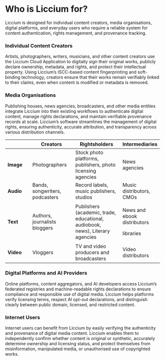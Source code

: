 # Who is Liccium for?

Liccium is designed for individual content creators, media organisations, digital platforms, and everyday users who require a reliable system for content authentication, rights management, and provenance tracking.

### Individual Content Creators

Artists, photographers, writers, musicians, and other content creators use the Liccium Cloud Application to digitally sign their original works, publicly declare ownership, metadata, and rights, and protect their intellectual property. Using Liccium’s ISCC-based content fingerprinting and soft-binding technology, creators ensure that their works remain verifiably linked to their claims, even when content is modified or metadata is removed.

### Media Organisations

Publishing houses, news agencies, broadcasters, and other media entities integrate Liccium into their existing workflows to authenticate digital content, manage rights declarations, and maintain verifiable provenance records at scale. Liccium’s software streamlines the management of digital rights, ensuring authenticity, accurate attribution, and transparency across various distribution channels.

<table><thead><tr><th width="102"></th><th width="152">Creators</th><th width="202">Rightsholders</th><th>Intermediaries</th></tr></thead><tbody><tr><td><strong>Image</strong></td><td>Photographers</td><td>Stock photo platforms, publishers, photo licensing agencies</td><td>News agencies</td></tr><tr><td><strong>Audio</strong></td><td>Bands, songwriters, podcasters</td><td>Record labels, music publishers, studios</td><td>Music distributors, CMOs</td></tr><tr><td><strong>Text</strong></td><td>Authors, journalists bloggers</td><td>Publishers (academic, trade, educational, audiobook, news), Literary agencies</td><td><p>News and ebook distributors</p><p>libraries</p></td></tr><tr><td><strong>Video</strong></td><td>Vloggers</td><td>TV and video producers and broadcasters</td><td>Video distributors</td></tr></tbody></table>

### Digital Platforms and AI Providers

Online platforms, content aggregators, and AI developers access Liccium’s federated registries and machine-readable rights declarations to ensure compliance and responsible use of digital media. Liccium helps platforms verify licensing terms, respect AI opt-out declarations, and distinguish clearly between public domain, licensed, and restricted content.

### Internet Users

Internet users can benefit from Liccium by easily verifying the authenticity and provenance of digital media content. Liccium enables them to independently confirm whether content is original or synthetic, accurately determine ownership and licensing status, and protect themselves from misinformation, manipulated media, or unauthorised use of copyrighted works.
